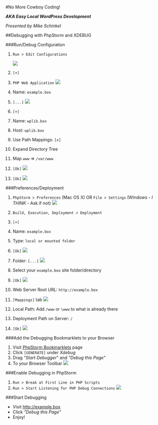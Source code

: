 #No More Cowboy Coding!

**_AKA Easy Local WordPress Development_**

_Presented by Mike Schinkel_

##Debugging with PhpStorm and XDEBUG

###Run/Debug Configuration
1. `Run > Edit Configurations`

	![](images/run-debug-configurations-1.png)
2. `[+]`
3. `PHP Web Application`
	![](images/run-debug-configurations-2-3.png)
4. Name: `example.box`
5. `[...]`
	![](images/run-debug-configurations-4-5,13.png)
6. `[+]`
7. Name: `wplib.box`
8. Host: `wplib.box`
9. Use Path Mappings: `[x]`
10. Expand Directory Tree
11. Map `www` => `/var/www`
12. `[Ok]`
	![](images/run-debug-configurations-6-12.png)
13. `[Ok]`
	![](images/run-debug-configurations-4-5,13.png)

###Preferences/Deployment
1. `PhpStorm > Preferences` (Mac OS X) OR `File > Settings` (Windows - _I THINK_ - Ask if not)
	![](images/preferences-deployment-1.png)

2. `Build, Execution, Deployment > Deployment`
3. `[+]`
4. Name: `example.box`
5. Type: `local or mounted folder`
6. `[Ok]`
	![](images/preferences-deployment-2-6.png)
7. Folder: `[...]` 
	![](images/preferences-deployment-7,10-11.png)
8. Select your `example.box` site folder/directory
9. `[Ok]`
	![](images/preferences-deployment-8-9.png)
10. Web Server Root URL: `http://example.box`
11. `[Mappings]` tab
	![](images/preferences-deployment-7,10-11.png)
12. Local Path: Add `/www` or `\www` to what is already there
13. Deployment Path on Server: `/`
14. `[Ok]`
	![](images/preferences-deployment-12-14.png)

###Add the Debugging Bookmarklets to your Browser
1. Visit [PhpStorm Bookmarklets](https://www.jetbrains.com/phpstorm/marklets/) page
2. Click `[GENERATE]` under *Xdebug*
3. Drag _"Start Debugger_" and _"Debug this Page"_ 
4. To your Browser Toolbar
	![](images/debugging-bookmarklets-1-4.png)

###Enable Debugging in PhpStorm
1. `Run > Break at First Line in PHP Scripts`
2. `Run > Start Listening for PHP Debug Connections`
	![](images/enable-debugging-1-2.png)

###Start Debugging
- Visit http://example.box
- Click _"Debug this Page"_
- Enjoy!
